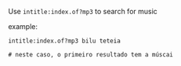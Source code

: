 Use `intitle:index.of?mp3` to search for music 

example:

```
intitle:index.of?mp3 bilu teteia

# neste caso, o primeiro resultado tem a múscai
```

